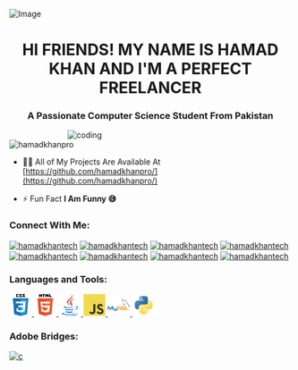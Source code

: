 ![Image](https://github.com/user-attachments/assets/0f1a1856-8bc5-4072-bfbe-7c0a559f82e2)
<h1 align="center">HI FRIENDS! MY NAME IS HAMAD KHAN AND I'M A PERFECT FREELANCER</h1>
<h3 align="center">A Passionate Computer Science Student From Pakistan</h3>

<img align="right" alt="coding" width="400" src="https://github.com/user-attachments/assets/6b655172-53e0-4fc7-b8a6-1a70cc2706dd">

<p align="left"> <img src="https://github.com/user-attachments/assets/70c78c50-a281-42d5-8668-9dd961033daf" alt="hamadkhanpro" /> </p>

- 👨‍💻 All of My Projects Are Available At [https://github.com/hamadkhanpro/](https://github.com/hamadkhanpro/)

- ⚡ Fun Fact **I Am Funny 😅**

<h3 align="left">Connect With Me:</h3>
<p align="left">
<a href="https://www.youtube.com/@hamadkhantech" target="blank"><img align="center" src="https://github.com/user-attachments/assets/a8b19a43-853f-4560-b704-11c7f3dc6022" alt="hamadkhantech" height="40" width="40" /></a>
<a href="https://www.instagram.com/hamadkhan_987/" target="blank"><img align="center" src="https://github.com/user-attachments/assets/63f8a85b-c7d3-4b01-a567-f6f137ed40fd" alt="hamadkhantech" height="40" width="40" /></a>
<a href="https://www.youtube.com/@hamadkhantech" target="blank"><img align="center" src="https://github.com/user-attachments/assets/16ef6742-a631-40e5-81cd-7ad1d69fa54a" alt="hamadkhantech" height="40" width="40" /></a>
<a href="https://www.youtube.com/@hamadkhantech" target="blank"><img align="center" src="https://github.com/user-attachments/assets/f5e737b9-2669-4c29-99db-1daa056bff62" alt="hamadkhantech" height="40" width="40" /></a>
<a href="https://www.youtube.com/@hamadkhantech" target="blank"><img align="center" src="https://github.com/user-attachments/assets/43008a32-9f99-41e4-9d59-80fb74581448" alt="hamadkhantech" height="40" width="40" /></a>
<a href="https://www.youtube.com/@hamadkhantech" target="blank"><img align="center" src="https://github.com/user-attachments/assets/49f1ca92-3021-43ff-8003-87ee017819e0" alt="hamadkhantech" height="40" width="40" /></a>
<a href="https://www.youtube.com/@hamadkhantech" target="blank"><img align="center" src="https://github.com/user-attachments/assets/ed34df43-5f13-4927-9bb8-153241de2df7" alt="hamadkhantech" height="40" width="40" /></a>
<a href="https://www.youtube.com/@hamadkhantech" target="blank"><img align="center" src="https://github.com/user-attachments/assets/cec6dd1f-a6fa-4844-9287-faeda12a94ef" alt="hamadkhantech" height="57" width="55" /></a>
</p>

<h3 align="left">Languages and Tools:</h3>
<p align="left"> <a href="https://www.w3schools.com/css/" target="_blank" rel="noreferrer"> <img src="https://raw.githubusercontent.com/devicons/devicon/master/icons/css3/css3-original-wordmark.svg" alt="css3" width="40" height="40"/> </a> <a href="https://www.w3.org/html/" target="_blank" rel="noreferrer"> <img src="https://raw.githubusercontent.com/devicons/devicon/master/icons/html5/html5-original-wordmark.svg" alt="html5" width="40" height="40"/> </a> <a href="https://www.java.com" target="_blank" rel="noreferrer"> <img src="https://raw.githubusercontent.com/devicons/devicon/master/icons/java/java-original.svg" alt="java" width="40" height="40"/> </a> <a href="https://developer.mozilla.org/en-US/docs/Web/JavaScript" target="_blank" rel="noreferrer"> <img src="https://raw.githubusercontent.com/devicons/devicon/master/icons/javascript/javascript-original.svg" alt="javascript" width="40" height="40"/> </a> <a href="https://www.mysql.com/" target="_blank" rel="noreferrer"> <img src="https://raw.githubusercontent.com/devicons/devicon/master/icons/mysql/mysql-original-wordmark.svg" alt="mysql" width="40" height="40"/> </a> <a href="https://www.python.org" target="_blank" rel="noreferrer"> <img src="https://raw.githubusercontent.com/devicons/devicon/master/icons/python/python-original.svg" alt="python" width="40" height="40"/> </a> </p>

<h3 align="left">Adobe Bridges:</h3>
<p align="left"> <a href="https://www.youtube.com/@hamadkhantech" target="_blank" rel="noreferrer"> <img src="https://github.com/user-attachments/assets/e4336da8-ec7a-4705-a754-26984d05be0e" alt="c" width="450" height="140"/></a></p>
